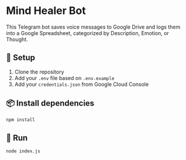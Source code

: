 # Mind Healer Bot

This Telegram bot saves voice messages to Google Drive and logs them into a Google Spreadsheet, categorized by Description, Emotion, or Thought.

## 🔧 Setup

1. Clone the repository
2. Add your `.env` file based on `.env.example`
3. Add your `credentials.json` from Google Cloud Console

## 📦 Install dependencies

```bash
npm install
```

## 🚀 Run

```bash
node index.js
```
